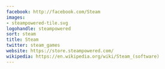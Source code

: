 ```yaml
---
facebook: http://facebook.com/Steam
images:
- steampowered-tile.svg
logohandle: steampowered
sort: steam
title: Steam
twitter: steam_games
website: https://store.steampowered.com/
wikipedia: https://en.wikipedia.org/wiki/Steam_(software)
---
```

